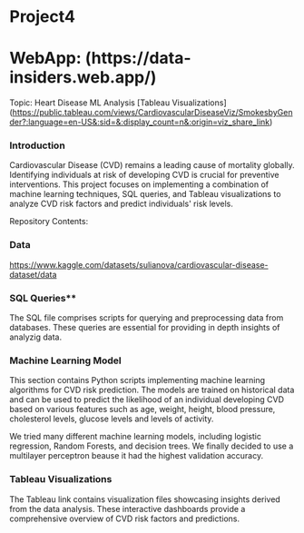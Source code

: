# Project4
<h1> WebApp: (https://data-insiders.web.app/)</h1>

Topic: Heart Disease ML Analysis 
 [Tableau Visualizations] (https://public.tableau.com/views/CardiovascularDiseaseViz/SmokesbyGender?:language=en-US&:sid=&:display_count=n&:origin=viz_share_link)

<h3> Introduction </h3>
Cardiovascular Disease (CVD) remains a leading cause of mortality globally. Identifying individuals at risk of developing CVD is crucial for preventive interventions. This project focuses on implementing a combination of machine learning techniques, SQL queries, and Tableau visualizations to analyze CVD risk factors and predict individuals' risk levels.

Repository Contents:

<h3> Data </h3>

https://www.kaggle.com/datasets/sulianova/cardiovascular-disease-dataset/data

<h3> SQL Queries** </h3>

The SQL file comprises scripts for querying and preprocessing data from databases. These queries are essential for providing in depth insights of analyzig data.

<h3> Machine Learning Model </h3>

This section contains Python scripts implementing machine learning algorithms for CVD risk prediction. The models are trained on historical data and can be used to predict the likelihood of an individual developing CVD based on various features such as age, weight, height, blood pressure, cholesterol levels, glucose levels and levels of activity.

We tried many different machine learning models, including logistic regression, Random Forests, and decision trees. We finally decided to use a multilayer perceptron beause it had the highest validation accuracy.

<h3> Tableau Visualizations </h3>

The Tableau link contains visualization files showcasing insights derived from the data analysis. These interactive dashboards provide a comprehensive overview of CVD risk factors and predictions.

